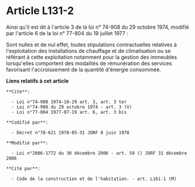# Article L131-2

Ainsi qu'il est dit à l'article 3 de la loi n° 74-908 du 29 octobre 1974, modifié par l'article 6 de la loi n° 77-804 du 19
juillet 1977 :

Sont nulles et de nul effet, toutes stipulations contractuelles relatives à l'exploitation des installations de chauffage et
de climatisation ou se référant à cette exploitation notamment pour la gestion des immeubles lorsqu'elles comportent des
modalités de rémunération des services favorisant l'accroissement de la quantité d'énergie consommée.

**Liens relatifs à cet article**

	**Cite**:

	  - Loi n°74-908 1974-10-29 art. 3, art. 3 ter
	  - Loi n°74-908 du 29 octobre 1974 - art. 3 (V)
	  - Loi n°77-804 1977-07-19 art. 6, art. 3 bis

	**Codifié par**:

	  - Décret n°78-621 1978-05-31 JORF 8 juin 1978

	**Modifié par**:

	  - Loi n°2006-1772 du 30 décembre 2006 - art. 59 () JORF 31 décembre 2006

	**Cité par**:

	  - Code de la construction et de l'habitation. - art. L161-1 (M)
